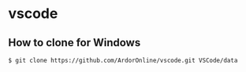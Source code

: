 # vscode

## How to clone for Windows
```
$ git clone https://github.com/ArdorOnline/vscode.git VSCode/data
```
